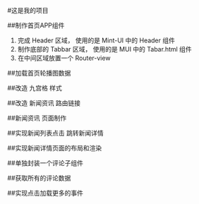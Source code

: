 #这是我的项目

##制作首页APP组件
1. 完成 Header 区域， 使用的是 Mint-UI 中的 Header 组件
2. 制作底部的 Tabbar 区域， 使用的是 MUI 中的 Tabar.html 组件
3. 在中间区域放置一个 Router-view

##加载首页轮播图数据

##改造 九宫格 样式

##改造 新闻资讯 路由链接

##新闻资讯 页面制作

##实现新闻列表点击 跳转新闻详情

##实现新闻详情页面的布局和渲染

##单独封装一个评论子组件

##获取所有的评论数据

##实现点击加载更多的事件